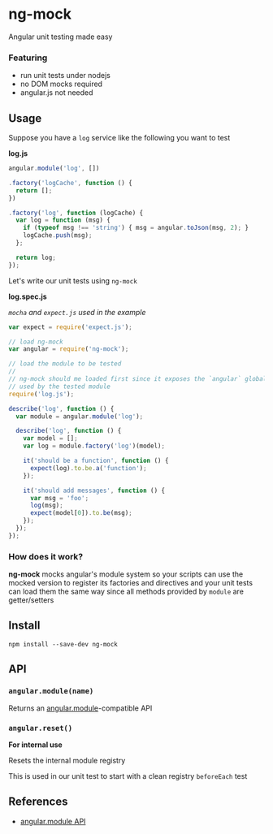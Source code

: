 ng-mock
=======

Angular unit testing made easy

### Featuring

  * run unit tests under nodejs
  * no DOM mocks required
  * angular.js not needed

Usage
-----

Suppose you have a `log` service like the following you want to test

**log.js**

```js
angular.module('log', [])

.factory('logCache', function () {
  return [];
})

.factory('log', function (logCache) {
  var log = function (msg) {
    if (typeof msg !== 'string') { msg = angular.toJson(msg, 2); }
    logCache.push(msg);
  };

  return log;
});
```

Let's write our unit tests using `ng-mock`

**log.spec.js**

_`mocha` and `expect.js` used in the example_

```js
var expect = require('expect.js');

// load ng-mock
var angular = require('ng-mock');

// load the module to be tested
//
// ng-mock should me loaded first since it exposes the `angular` global
// used by the tested module
require('log.js');

describe('log', function () {
  var module = angular.module('log');

  describe('log', function () {
    var model = [];
    var log = module.factory('log')(model);

    it('should be a function', function () {
      expect(log).to.be.a('function');
    });

    it('should add messages', function () {
      var msg = 'foo';
      log(msg);
      expect(model[0]).to.be(msg);
    });
  });
});
```

### How does it work?

**ng-mock** mocks angular's module system so your scripts can use the mocked
version to register its factories and directives and your unit tests can load
them the same way since all methods provided by `module` are getter/setters

Install
-------

    npm install --save-dev ng-mock

API
---

### `angular.module(name)`

Returns an [angular.module][1]-compatible API

### `angular.reset()`

**For internal use**

Resets the internal module registry

This is used in our unit test to start with a clean registry `beforeEach` test

References
----------

  * [angular.module API][1]

[1]: https://docs.angularjs.org/api/ng/type/angular.Module
